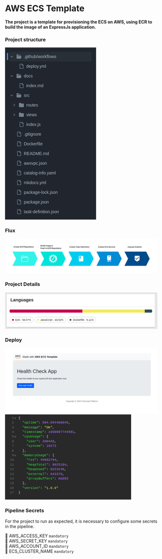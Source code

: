 # AWS ECS Template

**The project is a template for provisioning the ECS on AWS, using ECR to build the image of an ExpressJs application.**

### Project structure

<img src="./imgs/image1.png"/>

### Flux
<img src="./imgs/image3.png"/>

### Project Details
<img src="./imgs/image2.png"/>

### Deploy
<img src="./imgs/image4.png"/>

<img src="./imgs/image5.png"/>

### Pipeline Secrets
For the project to run as expected, it is necessary to configure some secrets in the pipeline.

🔑 AWS_ACCESS_KEY `mandatory` <br>
🔑 AWS_SECRET_KEY `mandatory` <br>
🔑 AWS_ACCOUNT_ID `mandatory` <br>
🔑 ECS_CLUSTER_NAME `mandatory` <br>
